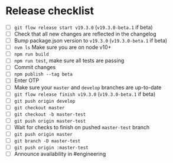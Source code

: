 # Release checklist
- [ ] `git flow release start v19.3.0` (`v19.3.0-beta.1` if beta)
- [ ] Check that all new changes are reflected in the changelog
- [ ] Bump package.json version to `v19.3.0` (`v19.3.0-beta.1` if beta)
- [ ] `nvm ls` Make sure you are on node v10+ 
- [ ] `npm run build`
- [ ] `npm run test`, make sure all tests are passing
- [ ] Commit changes
- [ ] `npm publish --tag beta`
- [ ] Enter OTP
- [ ] Make sure your `master` and `develop` branches are up-to-date
- [ ] `git flow release finish v19.3.0` (`v19.3.0-beta.1` if beta)
- [ ] `git push origin develop`
- [ ] `git checkout master`
- [ ] `git checkout -b master-test`
- [ ] `git push origin master-test`
- [ ] Wait for checks to finish on pushed `master-test` branch
- [ ] `git push origin master`
- [ ] `git branch -D master-test`
- [ ] `git push origin :master-test`
- [ ] Announce availability in #engineering
